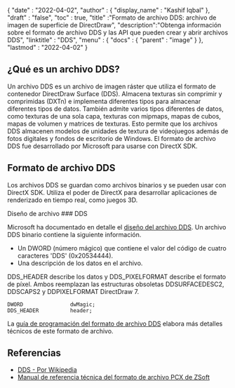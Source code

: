 {
  "date" : "2022-04-02",
  "author" : {
    "display_name" : "Kashif Iqbal"
},
  "draft" : "false",
  "toc" : true,
  "title" :"Formato de archivo DDS: archivo de imagen de superficie de DirectDraw",
  "description":"Obtenga información sobre el formato de archivo DDS y las API que pueden crear y abrir archivos DDS",
  "linktitle" : "DDS",
  "menu" : {
    "docs" : {
      "parent" : "image"
}
},
  "lastmod" : "2022-04-02"
}

## ¿Qué es un archivo DDS?

Un archivo DDS es un archivo de imagen ráster que utiliza el formato de contenedor DirectDraw Surface (DDS). Almacena texturas sin comprimir y comprimidas (DXTn) e implementa diferentes tipos para almacenar diferentes tipos de datos. También admite varios tipos diferentes de datos, como texturas de una sola capa, texturas con mipmaps, mapas de cubos, mapas de volumen y matrices de texturas. Esto permite que los archivos DDS almacenen modelos de unidades de textura de videojuegos además de fotos digitales y fondos de escritorio de Windows. El formato de archivo DDS fue desarrollado por Microsoft para usarse con DirectX SDK.

## Formato de archivo DDS

Los archivos DDS se guardan como archivos binarios y se pueden usar con DirectX SDK. Utiliza el poder de DirectX para desarrollar aplicaciones de renderizado en tiempo real, como juegos 3D.

Diseño de archivo ### DDS

Microsoft ha documentado en detalle el [diseño del archivo DDS](https://learn.microsoft.com/en-us/windows/win32/direct3ddds/dx-graphics-dds-pguide#dds-file-layout). Un archivo DDS binario contiene la siguiente información.

* Un DWORD (número mágico) que contiene el valor del código de cuatro caracteres 'DDS' (0x20534444).
* Una descripción de los datos en el archivo.

DDS_HEADER describe los datos y DDS_PIXELFORMAT describe el formato de píxel. Ambos reemplazan las estructuras obsoletas DDSURFACEDESC2, DDSCAPS2 y DDPIXELFORMAT DirectDraw 7.

```
DWORD               dwMagic;
DDS_HEADER          header;
```

La [guía de programación del formato de archivo DDS](https://learn.microsoft.com/en-us/windows/win32/direct3ddds/dx-graphics-dds-pguide) elabora más detalles técnicos de este formato de archivo.

## Referencias

* [DDS - Por Wikipedia](https://en.wikipedia.org/wiki/DirectDraw_Surface)
* [Manual de referencia técnica del formato de archivo PCX de ZSoft](http://qzx.com/pc-gpe/pcx.txt)

